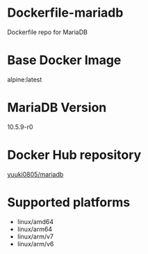 # Dockerfile-mariadb
Dockerfile repo for MariaDB

# Base Docker Image
alpine:latest

# MariaDB Version
10.5.9-r0

# Docker Hub repository
[yuuki0805/mariadb](https://hub.docker.com/r/yuuki0805/mariadb)

# Supported platforms
- linux/amd64
- linux/arm64
- linux/arm/v7
- linux/arm/v6
